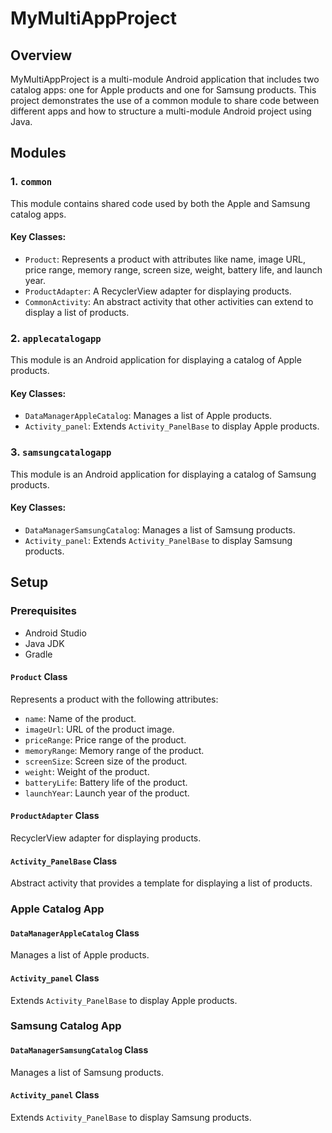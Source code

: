 # MyMultiAppProject

## Overview

MyMultiAppProject is a multi-module Android application that includes two catalog apps: one for Apple products and one for Samsung products. This project demonstrates the use of a common module to share code between different apps and how to structure a multi-module Android project using Java.

## Modules

### 1. `common`
This module contains shared code used by both the Apple and Samsung catalog apps.

#### Key Classes:
- `Product`: Represents a product with attributes like name, image URL, price range, memory range, screen size, weight, battery life, and launch year.
- `ProductAdapter`: A RecyclerView adapter for displaying products.
- `CommonActivity`: An abstract activity that other activities can extend to display a list of products.

### 2. `applecatalogapp`
This module is an Android application for displaying a catalog of Apple products.

#### Key Classes:
- `DataManagerAppleCatalog`: Manages a list of Apple products.
- `Activity_panel`: Extends `Activity_PanelBase` to display Apple products.

### 3. `samsungcatalogapp`
This module is an Android application for displaying a catalog of Samsung products.

#### Key Classes:
- `DataManagerSamsungCatalog`: Manages a list of Samsung products.
- `Activity_panel`: Extends `Activity_PanelBase` to display Samsung products.

## Setup

### Prerequisites
- Android Studio
- Java JDK
- Gradle

#### `Product` Class
Represents a product with the following attributes:
- `name`: Name of the product.
- `imageUrl`: URL of the product image.
- `priceRange`: Price range of the product.
- `memoryRange`: Memory range of the product.
- `screenSize`: Screen size of the product.
- `weight`: Weight of the product.
- `batteryLife`: Battery life of the product.
- `launchYear`: Launch year of the product.

#### `ProductAdapter` Class
RecyclerView adapter for displaying products.

#### `Activity_PanelBase` Class
Abstract activity that provides a template for displaying a list of products.

### Apple Catalog App

#### `DataManagerAppleCatalog` Class
Manages a list of Apple products.

#### `Activity_panel` Class
Extends `Activity_PanelBase` to display Apple products.

### Samsung Catalog App

#### `DataManagerSamsungCatalog` Class
Manages a list of Samsung products.

#### `Activity_panel` Class
Extends `Activity_PanelBase` to display Samsung products.
